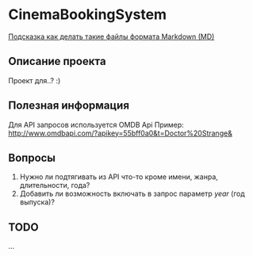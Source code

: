 # CinemaBookingSystem
[Подсказка как делать такие файлы формата Markdown (MD)](https://github.com/adam-p/markdown-here/wiki/Markdown-Cheatsheet)

## Описание проекта
Проект для..? :)

## Полезная информация
Для API запросов используется OMDB Api
Пример: http://www.omdbapi.com/?apikey=55bff0a0&t=Doctor%20Strange&

## Вопросы
1) Нужно ли подтягивать из API что-то кроме имени, жанра, длительности, года?
2) Добавить ли возможность включать в запрос параметр *year* (год выпуска)?

## TODO
...
